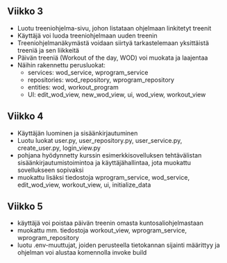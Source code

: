 ## Viikko 3

- Luotu treeniohjelma-sivu, johon listataan ohjelmaan linkitetyt treenit
- Käyttäjä voi luoda treeniohjelmaan uuden treenin
- Treeniohjelmanäkymästä voidaan siirtyä tarkastelemaan yksittäistä treeniä ja sen liikkeitä
- Päivän treeniä (Workout of the day, WOD) voi muokata ja laajentaa
- Näihin rakennettu perusluokat:
    - services: wod_service, wprogram_service
    - repositories: wod_repository, wprogram_repository
    - entities: wod, workout_program
    - UI: edit_wod_view, new_wod_view, ui, wod_view, workout_view


## Viikko 4

- Käyttäjän luominen ja sisäänkirjautuminen
- Luotu luokat user.py, user_repository.py, user_service.py, create_user.py, login_view.py
- pohjana hyödynnetty kurssin esimerkkisovelluksen tehtävälistan sisäänkirjautumistoimintoa ja käyttäjähallintaa, jota muokattu sovellukseen sopivaksi
- muokattu lisäksi tiedostoja wprogram_service, wod_service, edit_wod_view, workout_view, ui, initialize_data

## Viikko 5
- käyttäjä voi poistaa päivän treenin omasta kuntosaliohjelmastaan
- muokattu mm. tiedostoja workout_view, wprogram_service, wprogram_repository
- luotu .env-muuttujat, joiden perusteella tietokannan sijainti määrittyy ja ohjelman voi alustaa komennolla invoke build